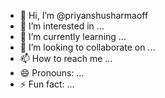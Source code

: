 - 👋 Hi, I’m @priyanshusharmaoff
- 👀 I’m interested in ...
- 🌱 I’m currently learning ...
- 💞️ I’m looking to collaborate on ...
- 📫 How to reach me ...
- 😄 Pronouns: ...
- ⚡ Fun fact: ...

<!---
priyanshusharmaoff/priyanshusharmaoff is a ✨ special ✨ repository because its `README.md` (this file) appears on your GitHub profile.
You can click the Preview link to take a look at your changes.
--->
